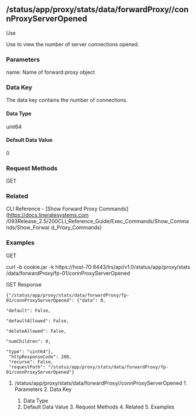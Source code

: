 ## /status/app/proxy/stats/data/forwardProxy/<name>/connProxyServerOpened

Use

Use to view the number of server connections opened.

### Parameters

name: Name of forward proxy object

### Data Key

The data key contains the number of connections.

#### Data Type

uint64

#### Default Data Value

0

### Request Methods

GET

### Related

CLI Reference - [Show Forward Proxy Commands](https://docs.lineratesystems.com
/093Release_2.5/200CLI_Reference_Guide/Exec_Commands/Show_Commands/Show_Forwar
d_Proxy_Commands)

### Examples

GET

curl -b cookie.jar -k https://host-70:8443/lrs/api/v1.0/status/app/proxy/stats
/data/forwardProxy/fp-01/connProxyServerOpened

GET Response

    
    {"/status/app/proxy/stats/data/forwardProxy/fp-01/connProxyServerOpened": {"data": 0,
                                                                                "default": False,
                                                                                "defaultAllowed": False,
                                                                                "deleteAllowed": False,
                                                                                "numChildren": 0,
                                                                                "type": "uint64"},
     "httpResponseCode": 200,
     "recurse": False,
     "requestPath": "/status/app/proxy/stats/data/forwardProxy/fp-01/connProxyServerOpened"}
    

  1. /status/app/proxy/stats/data/forwardProxy/<name>/connProxyServerOpened
    1. Parameters
    2. Data Key
      1. Data Type
      2. Default Data Value
    3. Request Methods
    4. Related
    5. Examples

